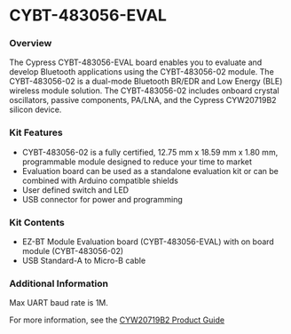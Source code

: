 # CYBT-483056-EVAL

### Overview

The Cypress CYBT-483056-EVAL board enables you to evaluate and develop Bluetooth applications using the CYBT-483056-02 module. The CYBT-483056-02 is a dual-mode Bluetooth BR/EDR and Low Energy (BLE) wireless module solution. The CYBT-483056-02 includes onboard crystal oscillators, passive components, PA/LNA, and the Cypress CYW20719B2 silicon device.

### Kit Features

* CYBT-483056-02 is a fully certified, 12.75 mm x 18.59 mm x 1.80 mm, programmable module designed to reduce your time to market
* Evaluation board can be used as a standalone evaluation kit or can be combined with Arduino compatible shields
* User defined switch and LED
* USB connector for power and programming



### Kit Contents

* EZ-BT Module Evaluation board (CYBT-483056-EVAL) with on board module (CYBT-483056-02)
* USB Standard-A to Micro-B cable


### Additional Information

Max UART baud rate is 1M.

For more information, see the [CYW20719B2 Product Guide](https://community.cypress.com/docs/DOC-17736)

